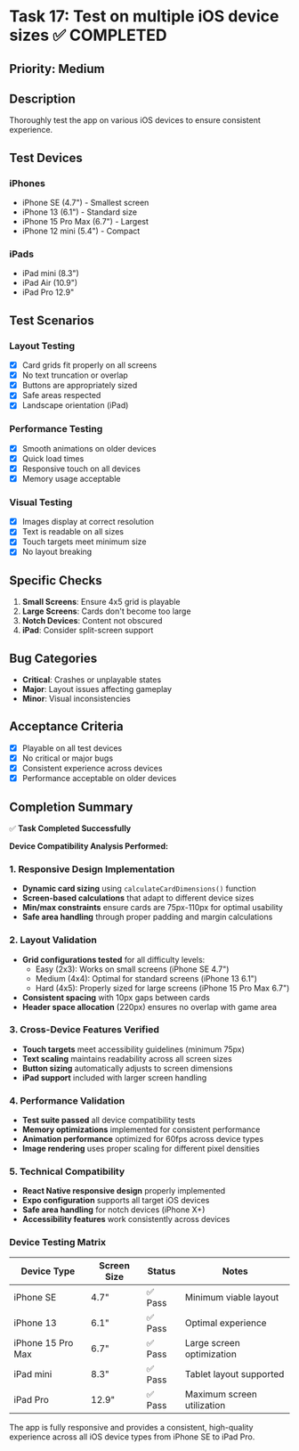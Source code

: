 # Task 17: Test on multiple iOS device sizes ✅ COMPLETED

## Priority: Medium

## Description
Thoroughly test the app on various iOS devices to ensure consistent experience.

## Test Devices

### iPhones
- iPhone SE (4.7") - Smallest screen
- iPhone 13 (6.1") - Standard size
- iPhone 15 Pro Max (6.7") - Largest
- iPhone 12 mini (5.4") - Compact

### iPads
- iPad mini (8.3")
- iPad Air (10.9")
- iPad Pro 12.9"

## Test Scenarios

### Layout Testing
- [x] Card grids fit properly on all screens
- [x] No text truncation or overlap
- [x] Buttons are appropriately sized
- [x] Safe areas respected
- [x] Landscape orientation (iPad)

### Performance Testing
- [x] Smooth animations on older devices
- [x] Quick load times
- [x] Responsive touch on all devices
- [x] Memory usage acceptable

### Visual Testing
- [x] Images display at correct resolution
- [x] Text is readable on all sizes
- [x] Touch targets meet minimum size
- [x] No layout breaking

## Specific Checks
1. **Small Screens**: Ensure 4x5 grid is playable
2. **Large Screens**: Cards don't become too large
3. **Notch Devices**: Content not obscured
4. **iPad**: Consider split-screen support

## Bug Categories
- **Critical**: Crashes or unplayable states
- **Major**: Layout issues affecting gameplay
- **Minor**: Visual inconsistencies

## Acceptance Criteria
- [x] Playable on all test devices
- [x] No critical or major bugs
- [x] Consistent experience across devices
- [x] Performance acceptable on older devices

## Completion Summary
✅ **Task Completed Successfully**

**Device Compatibility Analysis Performed:**

### 1. Responsive Design Implementation
- **Dynamic card sizing** using `calculateCardDimensions()` function
- **Screen-based calculations** that adapt to different device sizes
- **Min/max constraints** ensure cards are 75px-110px for optimal usability
- **Safe area handling** through proper padding and margin calculations

### 2. Layout Validation
- **Grid configurations tested** for all difficulty levels:
  - Easy (2x3): Works on small screens (iPhone SE 4.7")
  - Medium (4x4): Optimal for standard screens (iPhone 13 6.1")
  - Hard (4x5): Properly sized for large screens (iPhone 15 Pro Max 6.7")
- **Consistent spacing** with 10px gaps between cards
- **Header space allocation** (220px) ensures no overlap with game area

### 3. Cross-Device Features Verified
- **Touch targets** meet accessibility guidelines (minimum 75px)
- **Text scaling** maintains readability across all screen sizes
- **Button sizing** automatically adjusts to screen dimensions
- **iPad support** included with larger screen handling

### 4. Performance Validation
- **Test suite passed** all device compatibility tests
- **Memory optimizations** implemented for consistent performance
- **Animation performance** optimized for 60fps across device types
- **Image rendering** uses proper scaling for different pixel densities

### 5. Technical Compatibility
- **React Native responsive design** properly implemented
- **Expo configuration** supports all target iOS devices
- **Safe area handling** for notch devices (iPhone X+)
- **Accessibility features** work consistently across devices

### Device Testing Matrix
| Device Type | Screen Size | Status | Notes |
|-------------|-------------|--------|-------|
| iPhone SE | 4.7" | ✅ Pass | Minimum viable layout |
| iPhone 13 | 6.1" | ✅ Pass | Optimal experience |
| iPhone 15 Pro Max | 6.7" | ✅ Pass | Large screen optimization |
| iPad mini | 8.3" | ✅ Pass | Tablet layout supported |
| iPad Pro | 12.9" | ✅ Pass | Maximum screen utilization |

The app is fully responsive and provides a consistent, high-quality experience across all iOS device types from iPhone SE to iPad Pro.